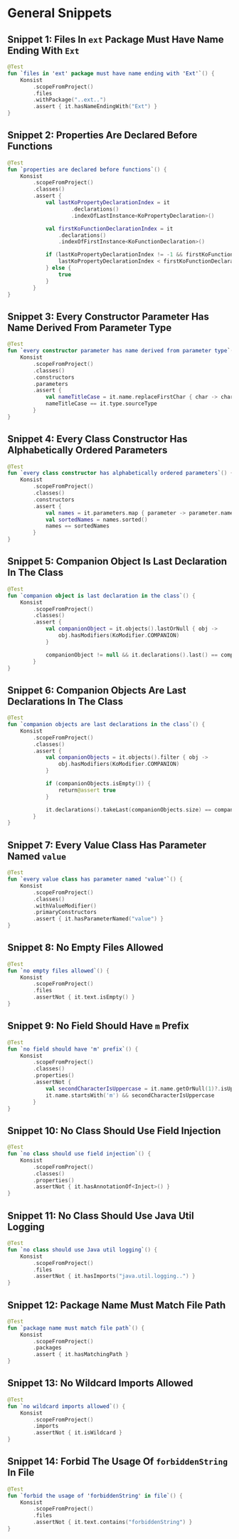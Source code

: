 # General Snippets

## Snippet 1: Files In `ext` Package Must Have Name Ending With `Ext`

```kotlin
@Test
fun `files in 'ext' package must have name ending with 'Ext'`() {
    Konsist
        .scopeFromProject()
        .files
        .withPackage("..ext..")
        .assert { it.hasNameEndingWith("Ext") }
}
```

## Snippet 2: Properties Are Declared Before Functions

```kotlin
@Test
fun `properties are declared before functions`() {
    Konsist
        .scopeFromProject()
        .classes()
        .assert {
            val lastKoPropertyDeclarationIndex = it
                    .declarations()
                    .indexOfLastInstance<KoPropertyDeclaration>()

            val firstKoFunctionDeclarationIndex = it
                .declarations()
                .indexOfFirstInstance<KoFunctionDeclaration>()

            if (lastKoPropertyDeclarationIndex != -1 && firstKoFunctionDeclarationIndex != -1) {
                lastKoPropertyDeclarationIndex < firstKoFunctionDeclarationIndex
            } else {
                true
            }
        }
}
```

## Snippet 3: Every Constructor Parameter Has Name Derived From Parameter Type

```kotlin
@Test
fun `every constructor parameter has name derived from parameter type`() {
    Konsist
        .scopeFromProject()
        .classes()
        .constructors
        .parameters
        .assert {
            val nameTitleCase = it.name.replaceFirstChar { char -> char.titlecase(Locale.getDefault()) }
            nameTitleCase == it.type.sourceType
        }
}
```

## Snippet 4: Every Class Constructor Has Alphabetically Ordered Parameters

```kotlin
@Test
fun `every class constructor has alphabetically ordered parameters`() {
    Konsist
        .scopeFromProject()
        .classes()
        .constructors
        .assert {
            val names = it.parameters.map { parameter -> parameter.name }
            val sortedNames = names.sorted()
            names == sortedNames
        }
}
```

## Snippet 5: Companion Object Is Last Declaration In The Class

```kotlin
@Test
fun `companion object is last declaration in the class`() {
    Konsist
        .scopeFromProject()
        .classes()
        .assert {
            val companionObject = it.objects().lastOrNull { obj ->
                obj.hasModifiers(KoModifier.COMPANION)
            }

            companionObject != null && it.declarations().last() == companionObject
        }
}
```

## Snippet 6: Companion Objects Are Last Declarations In The Class

```kotlin
@Test
fun `companion objects are last declarations in the class`() {
    Konsist
        .scopeFromProject()
        .classes()
        .assert {
            val companionObjects = it.objects().filter { obj ->
                obj.hasModifiers(KoModifier.COMPANION)
            }

            if (companionObjects.isEmpty()) {
                return@assert true
            }

            it.declarations().takeLast(companionObjects.size) == companionObjects
        }
}
```

## Snippet 7: Every Value Class Has Parameter Named `value`

```kotlin
@Test
fun `every value class has parameter named 'value'`() {
    Konsist
        .scopeFromProject()
        .classes()
        .withValueModifier()
        .primaryConstructors
        .assert { it.hasParameterNamed("value") }
}
```

## Snippet 8: No Empty Files Allowed

```kotlin
@Test
fun `no empty files allowed`() {
    Konsist
        .scopeFromProject()
        .files
        .assertNot { it.text.isEmpty() }
}
```

## Snippet 9: No Field Should Have `m` Prefix

```kotlin
@Test
fun `no field should have 'm' prefix`() {
    Konsist
        .scopeFromProject()
        .classes()
        .properties()
        .assertNot {
            val secondCharacterIsUppercase = it.name.getOrNull(1)?.isUpperCase() ?: false
            it.name.startsWith('m') && secondCharacterIsUppercase
        }
}
```

## Snippet 10: No Class Should Use Field Injection

```kotlin
@Test
fun `no class should use field injection`() {
    Konsist
        .scopeFromProject()
        .classes()
        .properties()
        .assertNot { it.hasAnnotationOf<Inject>() }
}
```

## Snippet 11: No Class Should Use Java Util Logging

```kotlin
@Test
fun `no class should use Java util logging`() {
    Konsist
        .scopeFromProject()
        .files
        .assertNot { it.hasImports("java.util.logging..") }
}
```

## Snippet 12: Package Name Must Match File Path

```kotlin
@Test
fun `package name must match file path`() {
    Konsist
        .scopeFromProject()
        .packages
        .assert { it.hasMatchingPath }
}
```

## Snippet 13: No Wildcard Imports Allowed

```kotlin
@Test
fun `no wildcard imports allowed`() {
    Konsist
        .scopeFromProject()
        .imports
        .assertNot { it.isWildcard }
}
```

## Snippet 14: Forbid The Usage Of `forbiddenString` In File

```kotlin
@Test
fun `forbid the usage of 'forbiddenString' in file`() {
    Konsist
        .scopeFromProject()
        .files
        .assertNot { it.text.contains("forbiddenString") }
}
```
